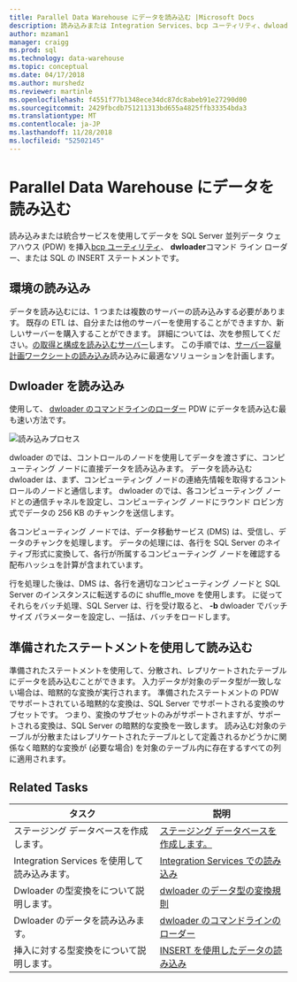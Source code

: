 ```yaml
---
title: Parallel Data Warehouse にデータを読み込む |Microsoft Docs
description: 読み込みまたは Integration Services、bcp ユーティリティ、dwloader、または SQL INSERT ステートメントを使用してデータに SQL Server 並列データ ウェアハウス (PDW) を挿入します。
author: mzaman1
manager: craigg
ms.prod: sql
ms.technology: data-warehouse
ms.topic: conceptual
ms.date: 04/17/2018
ms.author: murshedz
ms.reviewer: martinle
ms.openlocfilehash: f4551f77b1348ece34dc87dc8abeb91e27290d00
ms.sourcegitcommit: 2429fbcdb751211313bd655a4825ffb33354bda3
ms.translationtype: MT
ms.contentlocale: ja-JP
ms.lasthandoff: 11/28/2018
ms.locfileid: "52502145"
---
```

# <a name="loading-data-into-parallel-data-warehouse"></a>Parallel Data Warehouse にデータを読み込む
読み込みまたは統合サービスを使用してデータを SQL Server 並列データ ウェアハウス (PDW) を挿入[bcp ユーティリティ](../tools/bcp-utility.md)、 **dwloader**コマンド ライン ローダー、または SQL の INSERT ステートメントです。  

## <a name="loading-environment"></a>環境の読み込み  
データを読み込むには、1 つまたは複数のサーバーの読み込みする必要があります。 既存の ETL は、自分または他のサーバーを使用することができますか、新しいサーバーを購入することができます。 詳細については、次を参照してください。[の取得と構成を読み込むサーバー](acquire-and-configure-loading-server.md)します。 この手順では、[サーバー容量計画ワークシートの読み込み](loading-server-capacity-planning-worksheet.md)読み込みに最適なソリューションを計画します。  
  
## <a name="load-with-dwloader"></a>Dwloader を読み込み  
使用して、 [dwloader のコマンドラインのローダー](dwloader.md) PDW にデータを読み込む最も速い方法です。  
  
![読み込みプロセス](media/loading-process.png "読み込みプロセス")  
  
dwloader のでは、コントロールのノードを使用してデータを渡さずに、コンピューティング ノードに直接データを読み込みます。 データを読み込む dwloader は、まず、コンピューティング ノードの連絡先情報を取得するコントロールのノードと通信します。 dwloader のでは、各コンピューティング ノードとの通信チャネルを設定し、コンピューティング ノードにラウンド ロビン方式でデータの 256 KB のチャンクを送信します。  
  
各コンピューティング ノードでは、データ移動サービス (DMS) は、受信し、データのチャンクを処理します。 データの処理には、各行を SQL Server のネイティブ形式に変換して、各行が所属するコンピューティング ノードを確認する配布ハッシュを計算が含まれています。  
  
行を処理した後は、DMS は、各行を適切なコンピューティング ノードと SQL Server のインスタンスに転送するのに shuffle_move を使用します。 に従ってそれらをバッチ処理、SQL Server は、行を受け取ると、 **-b** dwloader でバッチ サイズ パラメーターを設定し、一括は、バッチをロードします。  

## <a name="load-with-prepared-statements"></a>準備されたステートメントを使用して読み込む

準備されたステートメントを使用して、分散され、レプリケートされたテーブルにデータを読み込むことができます。 入力データが対象のデータ型が一致しない場合は、暗黙的な変換が実行されます。 準備されたステートメントの PDW でサポートされている暗黙的な変換は、SQL Server でサポートされる変換のサブセットです。 つまり、変換のサブセットのみがサポートされますが、サポートされる変換は、SQL Server の暗黙的な変換を一致します。 読み込む対象のテーブルが分散またはレプリケートされたテーブルとして定義されるかどうかに関係なく暗黙的な変換が (必要な場合) を対象のテーブル内に存在するすべての列に適用されます。 

<!-- MISSING LINK
For more information, see [Prepared statements](prepared-statements.md).
-->
  
## <a name="related-tasks"></a>Related Tasks  
  
|タスク|説明|  
|--------|---------------|  
|ステージング データベースを作成します。|[ステージング データベースを作成します。](staging-database.md)|  
|Integration Services を使用して読み込みます。|[Integration Services での読み込み](load-with-ssis.md)|  
|Dwloader の型変換をについて説明します。|[dwloader のデータ型の変換規則](dwloader-data-type-conversion-rules.md)|  
|Dwloader のデータを読み込みます。|[dwloader のコマンドラインのローダー](dwloader.md)|  
|挿入に対する型変換をについて説明します。|[INSERT を使用したデータの読み込み](load-with-insert.md)|  
 
<!-- MISSING LINKS
## See Also  
[Grant permissions to load data](grant-permissions-to-load-data.md)  
[Common metadata query examles](metadata-query-examples.md)  
  
-->
